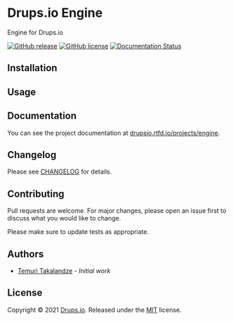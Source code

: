 # Drups.io Engine

Engine for Drups.io

[![GitHub release](https://img.shields.io/github/release/drupsio/engine.svg)](https://github.com/drupsio/engine/releases)
[![GitHub license](https://img.shields.io/github/license/drupsio/engine.svg)](https://github.com/drupsio/engine/blob/0.x/LICENSE)
[![Documentation Status](https://readthedocs.org/projects/drupsio-engine/badge/?version=latest)](https://drupsio.rtfd.io/projects/engine/)

## Installation

## Usage

## Documentation

You can see the project documentation at [drupsio.rtfd.io/projects/engine](https://drupsio.rtfd.io/projects/engine/).

## Changelog

Please see [CHANGELOG](CHANGELOG.md) for details.

## Contributing

Pull requests are welcome. For major changes, please open an issue first to discuss what you would like to change.

Please make sure to update tests as appropriate.

## Authors

- [Temuri Takalandze](https://abgeo.dev) - *Initial work*

## License

Copyright © 2021 [Drups.io](https://drups.io).
Released under the [MIT](LICENSE) license.
